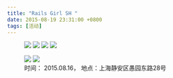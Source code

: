 ```yaml
---
title: "Rails Girl SH "
date: 2015-08-19 23:31:00 +0800
tags: [活动]
---
```


<figure>
  <a href="http://songjiayang.qiniudn.com/insiderails-girl-01.jpg"><img src="http://songjiayang.qiniudn.com/insiderails-girl-01.jpg"></a>
  <a href="http://songjiayang.qiniudn.com/insiderails-girl-02.jpg"><img src="http://songjiayang.qiniudn.com/insiderails-girl-02.jpg"></a>
  <a href="http://songjiayang.qiniudn.com/insiderails-girl-03.jpg"><img src="http://songjiayang.qiniudn.com/insiderails-girl-03.jpg"></a>
  <a href="http://songjiayang.qiniudn.com/insiderails-girl-04.jpg"><img src="http://songjiayang.qiniudn.com/insiderails-girl-04.jpg"></a>
</figure>
<figure>
  <a href="http://songjiayang.qiniudn.com/insiderails-girl-05.jpg"><img src="http://songjiayang.qiniudn.com/insiderails-girl-05.jpg"></a>
  <a href="http://songjiayang.qiniudn.com/insiderails-girl-07.jpg"><img src="http://songjiayang.qiniudn.com/insiderails-girl-07.jpg"></a>
<figcaption>时间： 2015.08.16， 地点：上海静安区愚园东路28号</figcaption>
</figure>
